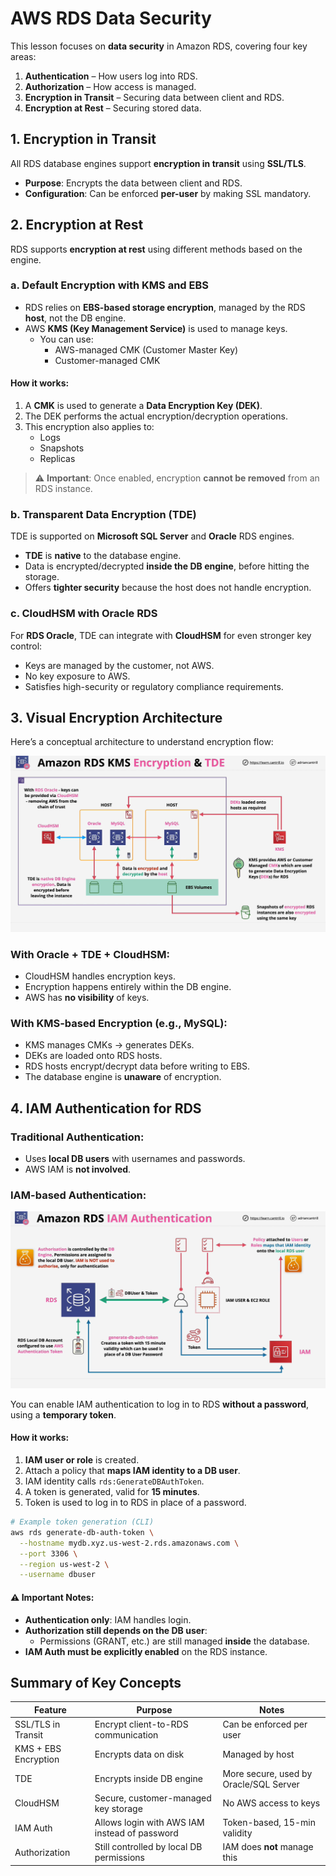 # AWS RDS Data Security

This lesson focuses on **data security** in Amazon RDS, covering four key areas:

1. **Authentication** – How users log into RDS.
2. **Authorization** – How access is managed.
3. **Encryption in Transit** – Securing data between client and RDS.
4. **Encryption at Rest** – Securing stored data.

## 1. Encryption in Transit

All RDS database engines support **encryption in transit** using **SSL/TLS**.

- **Purpose**: Encrypts the data between client and RDS.
- **Configuration**: Can be enforced **per-user** by making SSL mandatory.

## 2. Encryption at Rest

RDS supports **encryption at rest** using different methods based on the engine.

### a. **Default Encryption with KMS and EBS**

- RDS relies on **EBS-based storage encryption**, managed by the RDS **host**, not the DB engine.
- AWS **KMS (Key Management Service)** is used to manage keys.
  - You can use:
    - AWS-managed CMK (Customer Master Key)
    - Customer-managed CMK

#### **How it works:**

1. A **CMK** is used to generate a **Data Encryption Key (DEK)**.
2. The DEK performs the actual encryption/decryption operations.
3. This encryption also applies to:
   - Logs
   - Snapshots
   - Replicas

> ⚠️ **Important**: Once enabled, encryption **cannot be removed** from an RDS instance.

### b. **Transparent Data Encryption (TDE)**

TDE is supported on **Microsoft SQL Server** and **Oracle** RDS engines.

- **TDE** is **native** to the database engine.
- Data is encrypted/decrypted **inside the DB engine**, before hitting the storage.
- Offers **tighter security** because the host does not handle encryption.

### c. **CloudHSM with Oracle RDS**

For **RDS Oracle**, TDE can integrate with **CloudHSM** for even stronger key control:

- Keys are managed by the customer, not AWS.
- No key exposure to AWS.
- Satisfies high-security or regulatory compliance requirements.

## 3. Visual Encryption Architecture

Here’s a conceptual architecture to understand encryption flow:

![alt text](./Images/image-18.png)

### **With Oracle + TDE + CloudHSM:**

- CloudHSM handles encryption keys.
- Encryption happens entirely within the DB engine.
- AWS has **no visibility** of keys.

### **With KMS-based Encryption (e.g., MySQL):**

- KMS manages CMKs → generates DEKs.
- DEKs are loaded onto RDS hosts.
- RDS hosts encrypt/decrypt data before writing to EBS.
- The database engine is **unaware** of encryption.

## 4. IAM Authentication for RDS

### Traditional Authentication:

- Uses **local DB users** with usernames and passwords.
- AWS IAM is **not involved**.

### IAM-based Authentication:

![alt text](./Images/image-19.png)

You can enable IAM authentication to log in to RDS **without a password**, using a **temporary token**.

#### **How it works:**

1. **IAM user or role** is created.
2. Attach a policy that **maps IAM identity to a DB user**.
3. IAM identity calls `rds:GenerateDBAuthToken`.
4. A token is generated, valid for **15 minutes**.
5. Token is used to log in to RDS in place of a password.

```bash
# Example token generation (CLI)
aws rds generate-db-auth-token \
  --hostname mydb.xyz.us-west-2.rds.amazonaws.com \
  --port 3306 \
  --region us-west-2 \
  --username dbuser
```

#### ⚠️ **Important Notes:**

- **Authentication only**: IAM handles login.
- **Authorization still depends on the DB user**:
  - Permissions (GRANT, etc.) are still managed **inside** the database.
- **IAM Auth must be explicitly enabled** on the RDS instance.

## Summary of Key Concepts

| Feature              | Purpose                                       | Notes                                  |
| -------------------- | --------------------------------------------- | -------------------------------------- |
| SSL/TLS in Transit   | Encrypt client-to-RDS communication           | Can be enforced per user               |
| KMS + EBS Encryption | Encrypts data on disk                         | Managed by host                        |
| TDE                  | Encrypts inside DB engine                     | More secure, used by Oracle/SQL Server |
| CloudHSM             | Secure, customer-managed key storage          | No AWS access to keys                  |
| IAM Auth             | Allows login with AWS IAM instead of password | Token-based, 15-min validity           |
| Authorization        | Still controlled by local DB permissions      | IAM does **not** manage this           |
